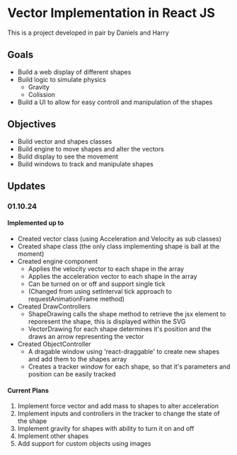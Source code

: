 # Vector Implementation in React JS

This is a project developed in pair by Daniels and Harry

## Goals

- Build a web display of different shapes
- Build logic to simulate physics 
    - Gravity
    - Colission
- Build a UI to allow for easy controll and manipulation of the shapes

## Objectives

- Build vector and shapes classes
- Build engine to move shapes and alter the vectors
- Build display to see the movement
- Build windows to track and manipulate shapes

## Updates

### 01.10.24

#### Implemented up to

- Created vector class (using Acceleration and Velocity as sub classes)
- Created shape class (the only class implementing shape is ball at the moment)
- Created engine component 
    - Applies the velocity vector to each shape in the array
    - Applies the acceleration vector to each shape in the array
    - Can be turned on or off and support single tick
    - (Changed from using setInterval tick approach to requestAnimationFrame method)
- Created DrawControllers
    - ShapeDrawing calls the shape method to retrieve the jsx element to reporesent the shape, this is displayed within the SVG
    - VectorDrawing for each shape determines it's position and the draws an arrow representing the vector
- Created ObjectController 
    - A dragable window using 'react-draggable' to create new shapes and add them to the shapes array
    - Creates a tracker window for each shape, so that it's parameters and position can be easily tracked

#### Current Plans

1. Implement force vector and add mass to shapes to alter acceleration
2. Implement inputs and controllers in the tracker to change the state of the shape
3. Implement gravity for shapes with ability to turn it on and off
4. Implement other shapes
5. Add support for custom objects using images

